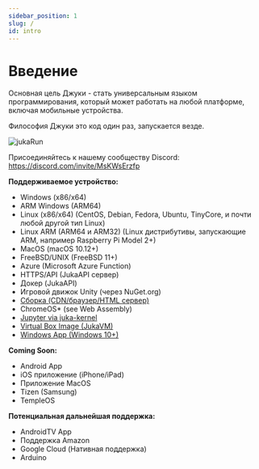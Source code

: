 ```yaml
---
sidebar_position: 1
slug: /
id: intro
---
```


# Введение

Основная цель Джуки - стать универсальным языком программирования, который может работать на любой платформе, включая мобильные устройства.

Философия Джуки это код один раз, запускается везде.

![jukaRun](/img/latestjuka.png)

Присоединяйтесь к нашему сообществу Discord: https://discord.com/invite/MsKWsErzfp

__Поддерживаемое устройство:__
- Windows (x86/x64)
- ARM Windows (ARM64)
- Linux (x86/x64) (CentOS, Debian, Fedora, Ubuntu, TinyCore, и почти любой другой тип Linux)
- Linux ARM (ARM64 и ARM32) (Linux дистрибутивы, запускающие ARM, например Raspberry Pi Model 2+)
- MacOS (macOS 10.12+)
- FreeBSD/UNIX (FreeBSD 11+)
- Azure (Microsoft Azure Function)
- HTTPS/API (JukaAPI сервер)
- Докер (JukaAPI)
- Игровой движок Unity (через NuGet.org)
- [Сборка (CDN/браузер/HTML сервер)](https://github.com/jukaLang/juka-webassembly)
- ChromeOS* (see Web Assembly)
- [Jupyter via juka-kernel](https://github.com/jukaLang/juka-kernel)
- [Virtual Box Image (JukaVM)](https://github.com/jukaLang/jukaVM)
- [Windows App (Windows 10+)](https://github.com/jukaLang/JukaApp)

**__Coming Soon:__**
- Android App
- iOS приложение (iPhone/iPad)
- Приложение MacOS
- Tizen (Samsung)
- TempleOS

__Потенциальная дальнейшая поддержка:__
- AndroidTV App
- Поддержка Amazon
- Google Cloud (Нативная поддержка)
- Arduino



